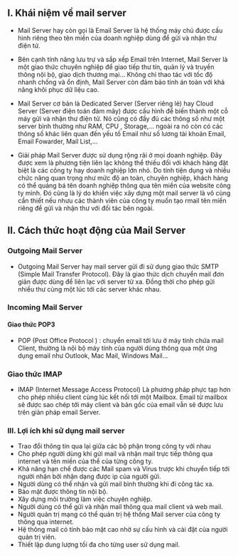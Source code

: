 ## I. Khái niệm về mail server
- Mail Server hay còn gọi là Email Server là hệ thống máy chủ được cấu hình riêng theo tên miền của doanh nghiệp dùng để gửi và nhận thư điện tử.

- Bên cạnh tính năng lưu trự và sắp xếp Email trên Internet, Mail Server là một giao thức chuyên nghiệp để giao tiếp thư tín, quản lý và truyền thông nội bộ, giao dịch thương mại... Không chỉ thao tác với tốc độ nhanh chống và ổn định, Mail Server còn đảm bảo tính án toàn với khả năng khôi phục dữ liệu cao. 

- Mail Server cơ bản là Dedicated Server (Server riêng lẻ) hay Cloud Server (Server điện toán đám mây) được cấu hình để biến thành một cỗ máy gửi và nhận thư điện tử. Nó cũng có đầy đủ các thông số như một server bình thường như RAM, CPU , Storage,... ngoài ra nó còn có các thông số khác liên quan đến yếu tố Email như số lương tài khoản Email, Email Fowarder, Mail List,...
- Giải pháp Mail Server được sử dụng rộng rãi ở mọi doanh nghiệp. Đây được xem là phương tiện liên lạc không thể thiếu đối với khách hàng đặt biệt là các công ty hay doanh nghiệp lớn nhỏ. Do tính tiện dụng và nhiều chức năng quan trọng như mức độ an toàn, chuyên nghiệp, khách hàng có thể quảng bá tên doanh nghiệp thông qua tên miền của website công ty mình. Đó cũng là lý do khiến việc xây dựng một mail server là vô cùng cần thiết nếu nhưu các thành viên của công ty muốn tạo rmail tên miền riêng để gửi và nhận thư với đối tác bên ngoài.

## II. Cách thức hoạt động của Mail Server
### Outgoing Mail Server
- Outgoing Mail Server hay mail server gửi đi sử dụng giao thức SMTP (Simple Mail Transfer Protocol). Đây là giao thức dịch chuyển mail đơn giản được dùng để liên lạc với server từ xa. Đồng thời cho phép gửi nhiều thư cùng một lúc tới các server khác nhau.

### Incoming Mail Server
#### Giao thức POP3 
- POP (Post Office Protocol ) : chuyển email tới lưu ở máy tính chứa mail Client, thường là nội bộ máy tính của người dùng thông qua một ứng dụng email như Outlook, Mac Mail, Windows Mail...


### Giao thức IMAP
- IMAP (Internet Message Access Protocol) Là phương pháp phực tạp hơn cho phép nhiều client cùng lúc kết nối tới một Mailbox. Email từ mailbox sẽ được sao chép tới máy client và bản gốc của email vẫn sẽ được lưu trên giản pháp email Server.

### III. Lợi ích khi sử dụng mail server 
- Trao đổi thông tin qua lại giữa các bộ phận trong công ty với nhau
- Cho phép người dùng khi gửi mail và nhận mail trực tiếp thông qua internet và tên miền của thể của từng công ty.
- Khả năng hạn chế được các Mail spam và Virus trược khi chuyển tiếp tới người nhận bởi nhận dạng được ip của người gửi.
- Người dùng có thể nhận và gửi mail bình thường khi đi công tác xa.
- Bảo mật được thông tin nội bộ.
- Xây dựng môi trường làm việc chuyên nghiệp.
- Người dùng có thể gửi và nhận mail thông qua mail client và web mail.
- Người quản trị mạng có thể quản trị hệ thống Mail server của công ty thông qua internet.
- Hệ thông mail có tính bảo mật cao nhờ sự cấu hình và cài đặt của người quản trị viên.
- Thiết lập dung lượng tối đa cho từng user sử dụng mail.
